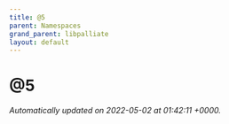 ```yaml
---
title: @5
parent: Namespaces
grand_parent: libpalliate
layout: default
---
```


# @5









_Automatically updated on 2022-05-02 at 01:42:11 +0000._